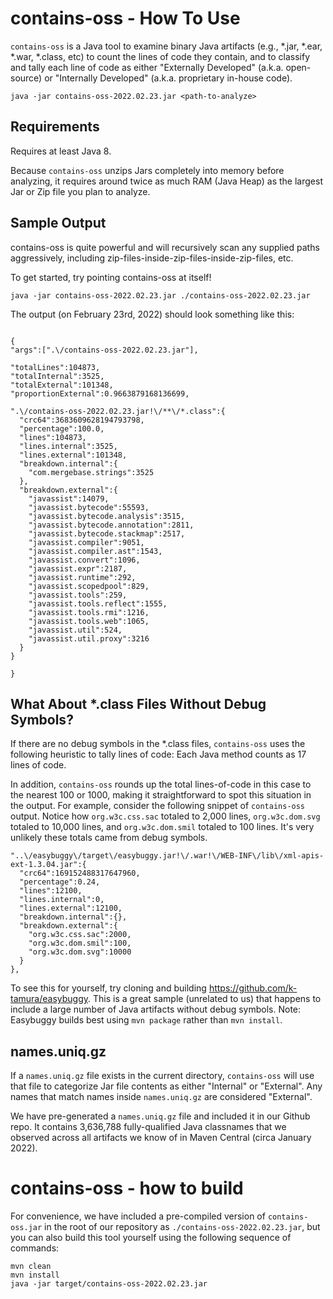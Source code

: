 
# contains-oss - How To Use

`contains-oss` is a Java tool to examine binary Java artifacts (e.g., *.jar, *.ear, *.war, *.class, etc)
to count the lines of code they contain, and to classify and tally each line of code as either
"Externally Developed" (a.k.a. open-source) or "Internally Developed" (a.k.a. proprietary
in-house code).

```
java -jar contains-oss-2022.02.23.jar <path-to-analyze>
```

## Requirements

Requires at least Java 8.

Because `contains-oss` unzips Jars completely into memory before analyzing,
it requires around twice as much RAM (Java Heap) as the largest Jar or Zip file you plan
to analyze.


## Sample Output

contains-oss is quite powerful and will recursively scan any supplied paths aggressively,
including zip-files-inside-zip-files-inside-zip-files, etc.

To get started, try pointing contains-oss at itself!

```
java -jar contains-oss-2022.02.23.jar ./contains-oss-2022.02.23.jar
```

The output (on February 23rd, 2022) should look something like this:

```

{
"args":[".\/contains-oss-2022.02.23.jar"],

"totalLines":104873,
"totalInternal":3525,
"totalExternal":101348,
"proportionExternal":0.9663879168136699,

".\/contains-oss-2022.02.23.jar!\/**\/*.class":{
  "crc64":3683609628194793798,
  "percentage":100.0,
  "lines":104873,
  "lines.internal":3525,
  "lines.external":101348,
  "breakdown.internal":{
    "com.mergebase.strings":3525
  },
  "breakdown.external":{
    "javassist":14079,
    "javassist.bytecode":55593,
    "javassist.bytecode.analysis":3515,
    "javassist.bytecode.annotation":2811,
    "javassist.bytecode.stackmap":2517,
    "javassist.compiler":9051,
    "javassist.compiler.ast":1543,
    "javassist.convert":1096,
    "javassist.expr":2187,
    "javassist.runtime":292,
    "javassist.scopedpool":829,
    "javassist.tools":259,
    "javassist.tools.reflect":1555,
    "javassist.tools.rmi":1216,
    "javassist.tools.web":1065,
    "javassist.util":524,
    "javassist.util.proxy":3216
  }
}

}
```

## What About *.class Files Without Debug Symbols?

If there are no debug symbols in the *.class files, `contains-oss` uses the following heuristic to tally lines of code:
Each Java method counts as 17 lines of code.

In addition, `contains-oss` rounds up the total lines-of-code in this case to the nearest 100 or 1000, making it
straightforward to spot this situation in the output. For example, consider the following snippet
of `contains-oss` output. Notice how `org.w3c.css.sac` totaled to 2,000 lines, `org.w3c.dom.svg` totaled to 10,000 lines,
and `org.w3c.dom.smil` totaled to 100 lines. It's very unlikely these totals came from debug symbols.

```
"..\/easybuggy\/target\/easybuggy.jar!\/.war!\/WEB-INF\/lib\/xml-apis-ext-1.3.04.jar":{
  "crc64":169152488317647960,
  "percentage":0.24,
  "lines":12100,
  "lines.internal":0,
  "lines.external":12100,
  "breakdown.internal":{},
  "breakdown.external":{
    "org.w3c.css.sac":2000,
    "org.w3c.dom.smil":100,
    "org.w3c.dom.svg":10000
  }
},
```

To see this for yourself, try cloning and building https://github.com/k-tamura/easybuggy.
This is a great sample (unrelated to us) that happens to include a large number of Java artifacts
without debug symbols. Note: Easybuggy builds best using `mvn package` rather than `mvn install`.


## names.uniq.gz

If a `names.uniq.gz` file exists in the current directory, `contains-oss` will use
that file to categorize Jar file contents as either "Internal" or "External".  Any
names that match names inside `names.uniq.gz` are considered "External".

We have pre-generated a `names.uniq.gz` file and included it in our Github repo.
It contains 3,636,788 fully-qualified Java classnames that we observed across
all artifacts we know of in Maven Central (circa January 2022).


# contains-oss - how to build

For convenience, we have included a pre-compiled version of `contains-oss.jar` in the root
of our repository as `./contains-oss-2022.02.23.jar`, but you can also build
this tool yourself using the following sequence of commands:


```
mvn clean
mvn install
java -jar target/contains-oss-2022.02.23.jar
```
